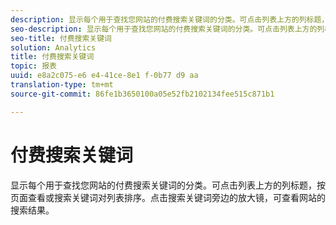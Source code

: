 ```yaml
---
description: 显示每个用于查找您网站的付费搜索关键词的分类。可点击列表上方的列标题，按页面查看或搜索关键词对列表排序。点击搜索关键词旁边的放大镜，可查看网站的搜索结果。
seo-description: 显示每个用于查找您网站的付费搜索关键词的分类。可点击列表上方的列标题，按页面查看或搜索关键词对列表排序。点击搜索关键词旁边的放大镜，可查看网站的搜索结果。
seo-title: 付费搜索关键词
solution: Analytics
title: 付费搜索关键词
topic: 报表
uuid: e8a2c075-e6 e4-41ce-8e1 f-0b77 d9 aa
translation-type: tm+mt
source-git-commit: 86fe1b3650100a05e52fb2102134fee515c871b1

---
```



# 付费搜索关键词

显示每个用于查找您网站的付费搜索关键词的分类。可点击列表上方的列标题，按页面查看或搜索关键词对列表排序。点击搜索关键词旁边的放大镜，可查看网站的搜索结果。

